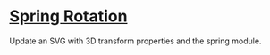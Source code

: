 # [Spring Rotation](https://svelte.dev/repl/952381e99df740498465cc53139c09aa)

Update an SVG with 3D transform properties and the spring module.
